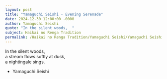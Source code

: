 ```yaml
---
layout: post
title: "Yamaguchi Seishi - Evening Serenade"
date: 2024-12-30 12:00:00 -0000
author: Yamaguchi Seishi
quote: "In the silent woods,  "
subject: Haikai no Renga Tradition
permalink: /Haikai no Renga Tradition/Yamaguchi Seishi/Yamaguchi Seishi - Evening Serenade
---
```


In the silent woods,  
a stream flows softly at dusk,  
a nightingale sings.

- Yamaguchi Seishi

